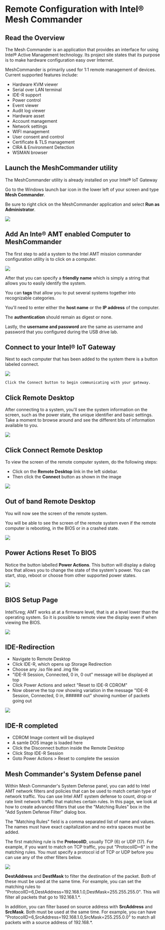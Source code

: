 

# Remote Configuration with Intel® Mesh Commander

## Read the Overview


The Mesh Commander is an application that provides an interface for using Intel® Active Management technology. Its project site states that its purpose is to make hardware configuration easy over Internet.

MeshCommander is primarily used for 1:1 remote management of devices. Current supported features include:

*   Hardware KVM viewer
*   Serial over LAN terminal
*   IDE-R support
*   Power control
*   Event viewer
*   Audit log viewer
*   Hardware asset
*   Account management
*   Network settings
*   WIFI management
*   User consent and control
*   Certificate & TLS management
*   CIRA & Environment Detection
*   WSMAN browser

## Launch the MeshCommander utility
The MeshCommander utility is already installed on your Intel® IoT Gateway

Go to the Windows launch bar icon in the lower left of your screen and type **Mesh Commander**.

Be sure to right click on the MeshCommander application and select **Run as Administrator**.

![](images/launch.png)
## Add An Inte® AMT enabled Computer to MeshCommander
The first step to add a system to the Intel AMT mission commander configuration utility is to click on a computer.

![](images/001-Add-AMT-Computer.jpg)

After that you can specify a **friendly name** which is simply a string that allows you to easily identify the system.

You can **tags** that allow you to put several systems together into recognizable categories.

You'll need to enter either the **host name** or the **IP address** of the computer.

The **authentication** should remain as digest or none.

Lastly, the **username and password** are the same as username and password that you configured during the USB drive lab.

## Connect to your Intel® IoT Gateway
Next to each computer that has been added to the system there is a button labeled connect.

![](images/003-Click-Connect.jpg)

    Click the Connect button to begin communicating with your gateway.
## Click Remote Desktop
After connecting to a system, you'll see the system information on the screen, such as the power state, the unique identifier and basic settings. Take a moment to browse around and see the different bits of information available to you.

![](images/004-Click-Remote-Desktop.jpg)

## Click Connect Remote Desktop
To view the screen of the remote computer system, do the following steps:

*   Click on the **Remote Desktop** link in the left sidebar.
*   Then click the **Connect** button as shown in the image

![](images/005-Click-Connect-Remote-Desktop.jpg)

## Out of band Remote Desktop
You will now see the screen of the remote system.

You will be able to see the screen of the remote system even if the remote computer is rebooting, in the BIOS or in a crashed state.

![](images/006-Out-of-band-Remote-Desktop.jpg)
## Power Actions Reset To BIOS
Notice the button labelled **Power Actions**. This button will display a dialog box that allows you to change the state of the system's power. You can start, stop, reboot or choose from other supported power states.

![](images/007-Power-Actions-Reset-To-BIOS.jpg)

## BIOS Setup Page
Intel%reg; AMT works at at a firmware level, that is at a level lower than the operating system. So it is possible to remote view the display even if when viewing the BIOS.

![](images/008-BIOS-Setup-Page.jpg)

## IDE-Redirection
*   Navigate to Remote Desktop
*   Click IDE-R, which opens up Storage Redirection
*   Choose any .iso file and .img file
*   "IDE-R Session, Connected, 0 in, 0 out" message will be displayed at top
*   Click Power Actions and select "Reset to IDE-R CDROM"
*   Now observe the top row showing variation in the message "IDE-R Session, Connected, 0 in, ###### out" showing number of packets going out

![](images/009-IDE-Redirection.jpg)

## IDE-R completed
*   CDROM Image content will be displayed
*   A samle DOS image is loaded here
*   Click the Disconnect button inside the Remote Desktop
*   Click Stop IDE-R Session
*   Goto Power Actions > Reset to complete the session

## Mesh Commander's System Defense panel

Within Mesh Commander's System Defense panel, you can add to Intel AMT network filters and policies that can be used to match certain type of network traffic. You can use Intel AMT system defense to count, drop or rate limit network traffic that matches certain rules. In this page, we look at how to create advanced filters that use the "Matching Rules" box in the "Add System Defense Filter" dialog box.

The "Matching Rules" field is a comma separated list of name and values. The names must have exact capitalization and no extra spaces must be added.

The first matching rule is the **ProtocolID**, usually TCP (6) or UDP (17). For example, if you want to match on TCP traffic, you put "ProtocolID=6" in the matching rules. You must specify a protocol id of TCP or UDP before you can use any of the other filters below.

![](images/010-MeshCommanderMatchingRules.jpg)

**DestAddress** and **DestMask** to filter the destination of the packet. Both of these must be used at the same time. For example, you can set the matching rules to "ProtocolID=6,DestAddress=192.168.1.0,DestMask=255.255.255.0". This will filter all packets that go to 192.168.1.\*.

In addition, you can filter based on source address with **SrcAddress** and **SrcMask**. Both must be used at the same time. For example, you can have "ProtocolID=6,SrcAddress=192.168.1.0,SrcMask=255.255.0.0" to match all packets with a source address of 192.168.\*.
